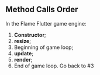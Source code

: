 ## Method Calls Order

In the Flame Flutter game engine:

1. __Constructor__;
2. __resize__;
3. Beginning of game loop;
4. __update__;
5. __render__;
6. End of game loop. Go back to #3
